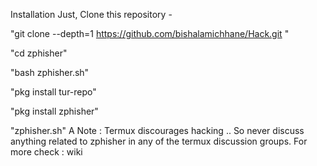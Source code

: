 Installation
Just, Clone this repository -

"git clone --depth=1 https://github.com/bishalamichhane/Hack.git "


"cd zphisher"


"bash zphisher.sh"


"pkg install tur-repo"



"pkg install zphisher"




"zphisher.sh"
A Note :
Termux discourages hacking .. So never discuss anything related to zphisher in any of the termux discussion groups. For more check : wiki